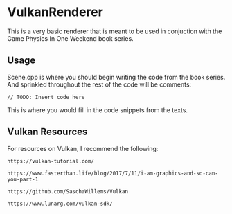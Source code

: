 # VulkanRenderer

This is a very basic renderer that is meant to be used in conjuction with the Game Physics In One Weekend book series.

## Usage

Scene.cpp is where you should begin writing the code from the book series.  And sprinkled throughout the rest of the code will be comments:

```
// TODO: Insert code here
```

This is where you would fill in the code snippets from the texts.


## Vulkan Resources

For resources on Vulkan, I recommend the following:

```
https://vulkan-tutorial.com/

https://www.fasterthan.life/blog/2017/7/11/i-am-graphics-and-so-can-you-part-1

https://github.com/SaschaWillems/Vulkan

https://www.lunarg.com/vulkan-sdk/
```